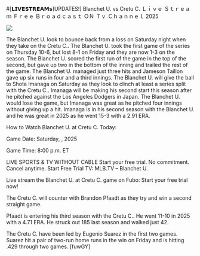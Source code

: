 #[𝗟𝗜𝗩𝗘𝗦𝗧𝗥𝗘𝗔𝗠𝘀]UPDATES!] Blanchet U. vs Cretu C. Ｌｉｖｅ Ｓｔｒｅａｍ Ｆｒｅｅ Ｂｒｏａｄｃａｓｔ ＯＮ Ｔｖ Ｃｈａｎｎｅｌ  2025  
  
  
[![](https://i.imgur.com/qSNzIqt.png)](https://movie.rssnews.media/HsfrGsPh.php)  
  
The Blanchet U. look to bounce back from a loss on Saturday night when they take on the Cretu C.. The Blanchet U. took the first game of the series on Thursday 10-6, but lost 8-1 on Friday and they are now 1-3 on the season. The Blanchet U. scored the first run of the game in the top of the second, but gave up two in the bottom of the inning and trailed the rest of the game. The Blanchet U. managed just three hits and Jameson Taillon gave up six runs in four and a third innings. The Blanchet U. will give the ball to Shota Imanaga on Saturday as they look to clinch at least a series split with the Cretu C.. Imanaga will be making his second start this season after he pitched against the Los Angeles Dodgers in Japan. The Blanchet U. would lose the game, but Imanaga was great as he pitched four innings without giving up a hit. Imanaga is in his second season with the Blanchet U. and he was great in 2025 as he went 15-3 with a 2.91 ERA.

How to Watch Blanchet U. at Cretu C. Today:

Game Date: Saturday, , 2025

Game Time: 8:00 p.m. ET

LIVE SPORTS & TV WITHOUT CABLE
Start your free trial. No commitment. Cancel anytime.
Start Free Trial
TV: MLB.TV – Blanchet U.

Live stream the Blanchet U. at Cretu C. game on Fubo: Start your free trial now!

The Cretu C. will counter with Brandon Pfaadt as they try and win a second straight game.

Pfaadt is entering his third season with the Cretu C.. He went 11-10 in 2025 with a 4.71 ERA. He struck out 185 last season and walked just 42.

The Cretu C. have been led by Eugenio Suarez in the first two games. Suarez hit a pair of two-run home runs in the win on Friday and is hitting .429 through two games. [fuwGY]